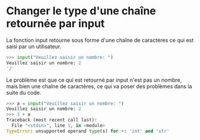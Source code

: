 # Changer le type d'une chaîne retournée par input

La fonction input retourne sous forme d'une chaîne de caractères ce qui est saisi par un utilisateur.
```python
>>> input("Veuillez saisir un nombre: ")
Veuillez saisir un nombre: 2
'2'
```
Le problème est que ce qui est retourné par input n'est pas un nombre, mais bien une chaîne de caractères, ce qui va poser des problèmes dans la suite du code.

```python
>>> a = input("Veuillez saisir un nombre: ")
Veuillez saisir un nombre: 2
>>> 3 + a
Traceback (most recent call last):
  File "<stdin>", line 1, in <module>
TypeError: unsupported operand type(s) for +: 'int' and 'str'
```

